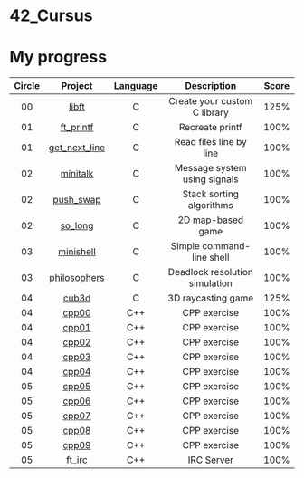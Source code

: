 # 42_Cursus

# My progress
|Circle | Project | Language | Description | Score | 
|:-----:|:-------:|:--------:|:-----------:|:-----:|
|00| [libft](https://github.com/yigit-toq/42_Cursus/tree/0-libft) | C | Create your custom C library | 125% |
|01| [ft_printf](https://github.com/yigit-toq/42_Cursus/tree/1-ft_printf) | C | Recreate printf | 100% |
|01| [get_next_line](https://github.com/yigit-toq/42_Cursus/tree/2-get_next_line) | C | Read files line by line | 100% |
|02| [minitalk](https://github.com/yigit-toq/42_Cursus/tree/3-minitalk) | C | Message system using signals | 100% |
|02| [push_swap](https://github.com/yigit-toq/42_Cursus/tree/5-push_swap) | C | Stack sorting algorithms | 100% |
|02| [so_long](https://github.com/yigit-toq/42_Cursus/tree/4-so_long) | C | 2D map-based game | 100% |
|03| [minishell](https://github.com/yigit-toq/42_Cursus/tree/7-minishell) | C | Simple command-line shell | 100% |
|03| [philosophers](https://github.com/yigit-toq/42_Cursus/tree/6-philosophers) | C | Deadlock resolution simulation | 100% |
|04| [cub3d](https://github.com/yigit-toq/42_Cursus/tree/8-cub3d) | C | 3D raycasting game | 125%
|04| [cpp00](https://github.com/yigit-toq/42_Cursus/tree/04-cpp00) | C++ | CPP exercise | 100%
|04| [cpp01](https://github.com/yigit-toq/42_Cursus/tree/04-cpp01) | C++ | CPP exercise | 100%
|04| [cpp02](https://github.com/yigit-toq/42_Cursus/tree/04-cpp02) | C++ | CPP exercise | 100%
|04| [cpp03](https://github.com/yigit-toq/42_Cursus/tree/04-cpp03) | C++ | CPP exercise | 100%
|04| [cpp04](https://github.com/yigit-toq/42_Cursus/tree/04-cpp04) | C++ | CPP exercise | 100%
|05| [cpp05](https://github.com/yigit-toq/42_Cursus/tree/05-cpp05) | C++ | CPP exercise | 100%
|05| [cpp06](https://github.com/yigit-toq/42_Cursus/tree/05-cpp06) | C++ | CPP exercise | 100%
|05| [cpp07](https://github.com/yigit-toq/42_Cursus/tree/05-cpp07) | C++ | CPP exercise | 100%
|05| [cpp08](https://github.com/yigit-toq/42_Cursus/tree/05-cpp08) | C++ | CPP exercise | 100%
|05| [cpp09](https://github.com/yigit-toq/42_Cursus/tree/05-cpp09) | C++ | CPP exercise | 100%
|05| [ft_irc](https://github.com/yigit-toq/42_Cursus/tree/05-ft_irc) | C++ | IRC Server | 100%
